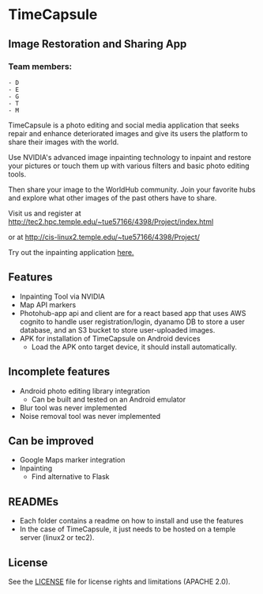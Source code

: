 # TimeCapsule

## Image Restoration and Sharing App

### Team members: 
	- D
	- E
	- G
	- T
	- M

TimeCapsule is a photo editing and social media application that seeks repair and enhance deteriorated images and give its users the platform to share their images with the world. 

Use NVIDIA's advanced image inpainting technology to inpaint and restore your pictures or touch them up with various filters and basic photo editing tools.

Then share your image to the WorldHub community. Join your favorite hubs and explore what other images of the past others have to share.

Visit us and register at http://tec2.hpc.temple.edu/~tue57166/4398/Project/index.html

or at http://cis-linux2.temple.edu/~tue57166/4398/Project/

Try out the inpainting application [here.](http://129.114.109.183:5000/)


## Features

- Inpainting Tool via NVIDIA
- Map API markers
- Photohub-app api and client are for a react based app that uses AWS cognito to handle user registration/login, dyanamo DB to store a user database, and an S3 bucket to store user-uploaded images.
- APK for installation of TimeCapsule on Android devices
	- Load the APK onto target device, it should install automatically.

## Incomplete features

- Android photo editing library integration
	- Can be built and tested on an Android emulator 
- Blur tool was never implemented
- Noise removal tool was never implemented

## Can be improved

- Google Maps marker integration
- Inpainting
	- Find alternative to Flask

## READMEs

- Each folder contains a readme on how to install and use the features
- In the case of TimeCapsule, it just needs to be hosted on a temple server (linux2 or tec2).

## License

See the [LICENSE](LICENSE) file for license rights and limitations (APACHE 2.0).
